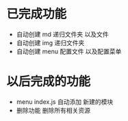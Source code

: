 # 已完成功能
  - 自动创建 md 递归文件夹 以及文件
  - 自动创建 img 递归文件夹
  - 自动创建 menu 配置文件 以及配置菜单
# 以后完成的功能
  - menu index.js 自动添加 新建的模块
  - 删除功能  删除所有相关资源 